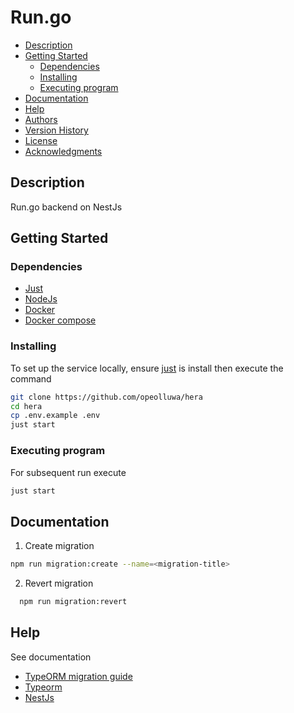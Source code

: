# Run.go

- [Description](#description)
- [Getting Started](#getting-started)
  - [Dependencies](#dependencies)
  - [Installing](#installing)
  - [Executing program](#executing-program)
- [Documentation](#documentation)
- [Help](#help)
- [Authors](#authors)
- [Version History](#version-history)
- [License](#license)
- [Acknowledgments](#acknowledgments)

## Description

Run.go backend on NestJs

## Getting Started

### Dependencies

- [Just](https://just.systems)
- [NodeJs](https://nodejs.org)
- [Docker](https://docker.com)
- [Docker compose](https://docs.docker.com/compose/)

### Installing

To set up the service locally, ensure [just](https://just.systems) is install
then execute the command

```sh
git clone https://github.com/opeolluwa/hera
cd hera 
cp .env.example .env
just start
```

### Executing program

For subsequent run execute

```sh
just start
```

## Documentation

1. Create migration

  ```sh
  npm run migration:create --name=<migration-title> 

   ```

2. Revert migration

  ```sh
    npm run migration:revert
 ```

## Help
See documentation 
- [TypeORM migration guide](https://github.com/typeorm/typeorm/blob/master/docs/migrations.md)
- [Typeorm](https://typeorm.io)
- [NestJs](https://nestjs.com)
